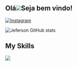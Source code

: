
Olá![](https://user-images.githubusercontent.com/18350557/176309783-0785949b-9127-417c-8b55-ab5a4333674e.gif)Seja bem vindo!
-------------------------------------------------------------------------------------------------------------------------------------

[![Instagram](https://img.shields.io/badge/Instagram-E4405F?style=for-the-badge&logo=instagram&logoColor=white)](https://www.instagram.com/jefersontosti/)

![Jeferson GitHub stats](https://github-readme-stats.vercel.app/api?username=jefybt&show_icons=true&theme=radical)

## My Skills
<div style="display: inline_block"> 
    <p>
        <a href="https://skillicons.dev">
            <img src="https://skillicons.dev/icons?i=html,css,js,ts,php,bootstrap,java,docker,angular,go,git,github"/>
        </a>
    </p>
</div>

